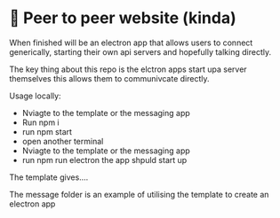 # 📶 Peer to peer website (kinda)

When finished will be an electron app that allows users to connect generically, starting their own api servers and hopefully talking directly.

The key thing about this repo is the elctron apps start upa server themselves this allows them to communivcate directly.

Usage locally:
- Nviagte to the template or the messaging app
- Run npm i
- run npm start
- open another terminal
- Nviagte to the template or the messaging app
- run npm run electron the app shpuld start up

The template gives....

The message folder is an example of utilising the template to create an electron app
